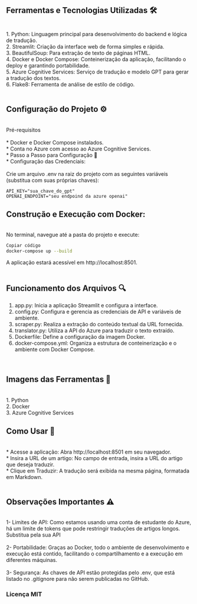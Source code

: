 ## Ferramentas e Tecnologias Utilizadas 🛠️</br>
</br>
1. Python: Linguagem principal para desenvolvimento do backend e lógica de tradução.</br>
2. Streamlit: Criação da interface web de forma simples e rápida.</br>
3. BeautifulSoup: Para extração de texto de páginas HTML.</br>
4. Docker e Docker Compose: Conteinerização da aplicação, facilitando o deploy e garantindo portabilidade.</br>
5. Azure Cognitive Services: Serviço de tradução e modelo GPT para gerar a tradução dos textos.</br>
6. Flake8: Ferramenta de análise de estilo de código.</br>
</br>

## Configuração do Projeto ⚙️
</br>
Pré-requisitos</br>
</br>
* Docker e Docker Compose instalados.</br>
* Conta no Azure com acesso ao Azure Cognitive Services.</br>
* Passo a Passo para Configuração 🔧</br>
* Configuração das Credenciais:</br>
</br>
Crie um arquivo .env na raiz do projeto com as seguintes variáveis (substitua com suas próprias chaves):</br>

```
API_KEY="sua_chave_do_gpt"
OPENAI_ENDPOINT="seu endpoind da azure openai"
```
## Construção e Execução com Docker:
</br>
No terminal, navegue até a pasta do projeto e execute:
</br>

```bash
Copiar código
docker-compose up --build
```
A aplicação estará acessível em http://localhost:8501.</br>
</br>
## Funcionamento dos Arquivos 🔍</br>

1. app.py: Inicia a aplicação Streamlit e configura a interface.</br>
2. config.py: Configura e gerencia as credenciais de API e variáveis de ambiente.</br>
3. scraper.py: Realiza a extração do conteúdo textual da URL fornecida.</br>
4. translator.py: Utiliza a API do Azure para traduzir o texto extraído.</br>
5. Dockerfile: Define a configuração da imagem Docker.</br>
6. docker-compose.yml: Organiza a estrutura de conteinerização e o ambiente com Docker Compose.</br>
</br>

## Imagens das Ferramentas 📸
</br>
1. Python
</br>
2. Docker
</br>
3. Azure Cognitive Services
</br>

## Como Usar 🚀
</br>
* Acesse a aplicação: Abra http://localhost:8501 em seu navegador.</br>
* Insira a URL de um artigo: No campo de entrada, insira a URL do artigo que deseja traduzir.</br>
* Clique em Traduzir: A tradução será exibida na mesma página, formatada em Markdown.</br>
</br>

## Observações Importantes ⚠️</br>
</br>
1- Limites de API: Como estamos usando uma conta de estudante do Azure, há um limite de tokens que pode restringir traduções de artigos longos. Substitua pela sua API</br>
</br>
2- Portabilidade: Graças ao Docker, todo o ambiente de desenvolvimento e execução está contido, facilitando o compartilhamento e a execução em diferentes máquinas.</br>
</br>
3- Segurança: As chaves de API estão protegidas pelo .env, que está listado no .gitignore para não serem publicadas no GitHub.
</br>

### Licença MIT
